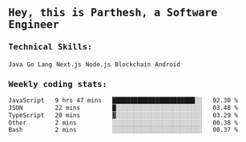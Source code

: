 <samp>
    <h2>Hey, this is Parthesh, a Software Engineer</h2>
    <h3>Technical Skills: </h3>
    <code>Java</code> <code>Go Lang</code> <code>Next.js</code> <code>Node.js</code> <code>Blockchain</code> <code>Android</code>
    <h3>Weekly coding stats:</h3>
<!--START_SECTION:waka-->

```txt
JavaScript   9 hrs 47 mins   ███████████████████████░░   92.30 %
JSON         22 mins         █░░░░░░░░░░░░░░░░░░░░░░░░   03.48 %
TypeScript   20 mins         ▓░░░░░░░░░░░░░░░░░░░░░░░░   03.29 %
Other        2 mins          ░░░░░░░░░░░░░░░░░░░░░░░░░   00.38 %
Bash         2 mins          ░░░░░░░░░░░░░░░░░░░░░░░░░   00.37 %
```

<!--END_SECTION:waka-->
</samp>
